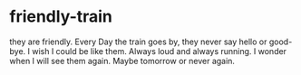 # friendly-train
they are friendly.
Every Day the train goes by,
they never say hello or good-bye.
I wish I could be like them.
Always loud and always running.
I wonder when I will see them again.
Maybe tomorrow or never again.
